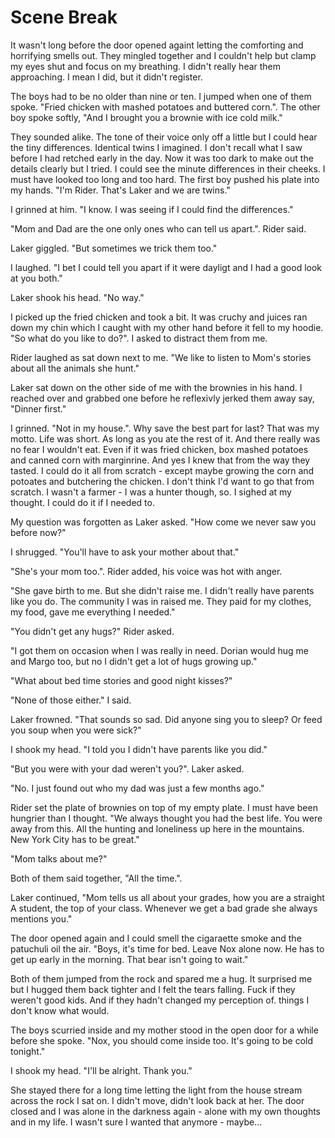 #  Scene Break

It wasn't long before the door opened againt letting the comforting and
horrifying smells out. They mingled together and I couldn't help but clamp my
eyes shut and focus on my breathing. I didn't really hear them approaching. I
mean I did, but it didn't register.

The boys had to be no older than nine or ten. I jumped when one of them spoke.
"Fried chicken with mashed potatoes and buttered corn.". The other boy spoke
softly, "And I brought you a brownie with ice cold milk."

They sounded alike. The tone of their voice only off a little but I could hear
the tiny differences. Identical twins I imagined. I don't recall what I saw
before I had retched early in the day. Now it was too dark to make out the
details clearly but I tried. I could see the minute differences in their cheeks.
I must have looked too long and too hard. The first boy pushed his plate into my
hands. "I'm Rider. That's Laker and we are twins."

I grinned at him. "I know. I was seeing if I could find the differences."

"Mom and Dad are the one only ones who can tell us apart.". Rider said.

Laker giggled. "But sometimes we trick them too."

I laughed. "I bet I could tell you apart if it were dayligt and I had a good
look at you both."

Laker shook his head. "No way."

I picked up the fried chicken and took a bit. It was cruchy and juices ran down
my chin which I caught with my other hand before it fell to my hoodie. "So what
do you like to do?". I asked to distract them from me.

Rider laughed as sat down next to me. "We like to listen to Mom's stories about
all the animals she hunt."

Laker sat down on the other side of me with the brownies in his hand. I reached
over and grabbed one before he reflexivly jerked them away say, "Dinner first."

I grinned. "Not in my house.". Why save the best part for last? That was my
motto. Life was short. As long as you ate the rest of it. And there really was
no fear I wouldn't eat. Even if it was fried chicken, box mashed potatoes and
canned corn with marginrine. And yes I knew that from the way they tasted. I
could do it all from scratch - except maybe growing the corn and potoates and
butchering the chicken. I don't think I'd want to go that from scratch. I wasn't
a farmer - I was a hunter though, so. I sighed at my thought. I could do it if I
needed to.

My question was forgotten as Laker asked. "How come we never saw you before
now?"

I shrugged. "You'll have to ask your mother about that."

"She's your mom too.". Rider added, his voice was hot with anger.

"She gave birth to me. But she didn't raise me. I didn't really have parents
like you do. The community I was in raised me. They paid for my clothes, my
food, gave me everything I needed."

"You didn't get any hugs?" Rider asked.

"I got them on occasion when I was really in need. Dorian would hug me and Margo
too, but no I didn't get a lot of hugs growing up."

"What about bed time stories and good night kisses?"

"None of those either." I said.

Laker frowned. "That sounds so sad. Did anyone sing you to sleep? Or feed you
soup when you were sick?"

I shook my head. "I told you I didn't have parents like you did."

"But you were with your dad weren't you?". Laker asked.

"No. I just found out who my dad was just a few months ago."

Rider set the plate of brownies on top of my empty plate. I must have been
hungrier than I thought. "We always thought you had the best life. You were away
from this. All the hunting and loneliness up here in the mountains. New York
City has to be great."

"Mom talks about me?"

Both of them said together, "All the time.".

Laker continued, "Mom tells us all about your grades, how you are a straight A
student, the top of your class. Whenever we get a bad grade she always mentions
you."

The door opened again and I could smell the cigaraette smoke and the patuchuli
oil the air. "Boys, it's time for bed. Leave Nox alone now. He has to get up
early in the morning. That bear isn't going to wait."

Both of them jumped from the rock and spared me a hug. It surprised me but I
hugged them back tighter and I felt the tears falling. Fuck if they weren't good
kids. And if they hadn't changed my perception of. things I don't know what
would.

The boys scurried inside and my mother stood in the open door for a while before
she spoke. "Nox, you should come inside too. It's going to be cold tonight."

I shook my head. "I'll be alright. Thank you."

She stayed there for a long time letting the light from the house stream across
the rock I sat on. I didn't move, didn't look back at her. The door closed and I
was alone in the darkness again - alone with my own thoughts and in my life. I
wasn't sure I wanted that anymore - maybe…


<!--stackedit_data:
eyJoaXN0b3J5IjpbLTE3MTMxNjYzMTddfQ==
-->